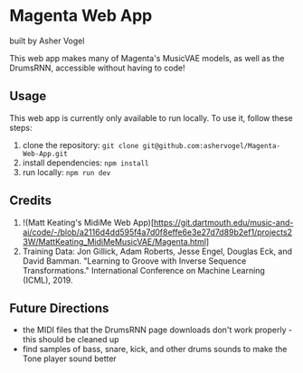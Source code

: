 # Magenta Web App
built by Asher Vogel

This web app makes many of Magenta's MusicVAE models, as well as the DrumsRNN, accessible without having to code!

## Usage

This web app is currently only available to run locally. To use it, follow these steps:

1. clone the repository: `git clone git@github.com:ashervogel/Magenta-Web-App.git`
2. install dependencies: `npm install`
3. run locally: `npm run dev`

## Credits

1. !(Matt Keating's MidiMe Web App)[https://git.dartmouth.edu/music-and-ai/code/-/blob/a2116d4dd595f4a7d0f8effe6e3e27d7d89b2ef1/projects23W/MattKeating_MidiMeMusicVAE/Magenta.html]
2. Training Data: 
  Jon Gillick, Adam Roberts, Jesse Engel, Douglas Eck, and David Bamman.
  "Learning to Groove with Inverse Sequence Transformations."
    International Conference on Machine Learning (ICML), 2019.

## Future Directions

* the MIDI files that the DrumsRNN page downloads don't work properly - this should be cleaned up
* find samples of bass, snare, kick, and other drums sounds to make the Tone player sound better
